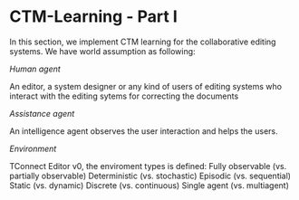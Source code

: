 # CTM-Learning - Part I

In this section, we implement CTM learning for the collaborative editing systems. 
We have world assumption as following:

*Human agent*

An editor, a system designer or any kind of users of editing systems who interact with the editing sytems for correcting the documents

*Assistance agent*

An intelligence agent observes the user interaction and helps the users. 

*Environment*

TConnect Editor v0, the enviroment types is defined: 
Fully observable (vs. partially observable)
Deterministic (vs. stochastic)
Episodic (vs. sequential)
Static (vs. dynamic)
Discrete (vs. continuous)
Single agent (vs. multiagent)






